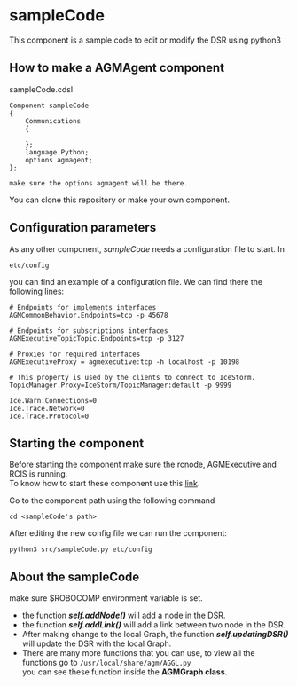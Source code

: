 # sampleCode
This component is a sample code to edit or modify the DSR using python3

## How to make a AGMAgent component

sampleCode.cdsl
```
Component sampleCode
{
    Communications
    {
        
    };
    language Python;
    options agmagent;
};
```
`make sure the options agmagent will be there.`

You can clone this repository or make your own component.

## Configuration parameters
As any other component, *sampleCode* needs a configuration file to start. In
```
etc/config
```
you can find an example of a configuration file. We can find there the following lines:
```
# Endpoints for implements interfaces
AGMCommonBehavior.Endpoints=tcp -p 45678

# Endpoints for subscriptions interfaces
AGMExecutiveTopicTopic.Endpoints=tcp -p 3127

# Proxies for required interfaces
AGMExecutiveProxy = agmexecutive:tcp -h localhost -p 10198

# This property is used by the clients to connect to IceStorm.
TopicManager.Proxy=IceStorm/TopicManager:default -p 9999

Ice.Warn.Connections=0
Ice.Trace.Network=0
Ice.Trace.Protocol=0
```

## Starting the component
Before starting the component make sure the rcnode, AGMExecutive and RCIS is running.\
To know how to start these component use this [link]().


Go to the component path using the following command
```
cd <sampleCode's path> 
```

After editing the new config file we can run the component:

```
python3 src/sampleCode.py etc/config
```
## About the sampleCode
make sure $ROBOCOMP environment variable is set.
* the function ***self.addNode()*** will add a node in the DSR.
* the function ***self.addLink()*** will add a link between two node in the DSR.
* After making change to the local Graph, the function
***self.updatingDSR()*** will update the DSR with the local Graph.
* There are many more functions that you can use, to view all the functions go to 
`/usr/local/share/agm/AGGL.py`\
you can see these function inside the **AGMGraph class**.

